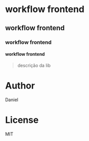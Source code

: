 # workflow frontend

## workflow frontend

### workflow frontend

#### workflow frontend

> descrição da lib

# Author

Daniel

# License

MIT

